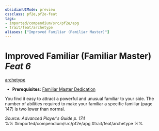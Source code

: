 ```yaml
---
obsidianUIMode: preview
cssclass: pf2e,pf2e-feat
tags:
- imported/compendium/src/pf2e/apg
- trait/feat/archetype
aliases: ["Improved Familiar (Familiar Master)"]
---
```

# Improved Familiar (Familiar Master)  *Feat 6*  
[archetype](archetype.md)  

- **Prerequisites**: [Familiar Master Dedication](familiar-master-dedication-apg.md)

You find it easy to attract a powerful and unusual familiar to your side. The number of abilities required to make your familiar a specific familiar (page 147) is two lower than normal.

*Source: Advanced Player's Guide p. 174*  
%% #imported/compendium/src/pf2e/apg #trait/feat/archetype %%